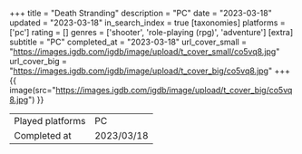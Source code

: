 +++
title = "Death Stranding"
description = "PC"
date = "2023-03-18"
updated = "2023-03-18"
in_search_index = true
[taxonomies]
platforms = ['pc']
rating = []
genres = ['shooter', 'role-playing (rpg)', 'adventure']
[extra]
subtitle = "PC"
completed_at = "2023-03-18"
url_cover_small = "https://images.igdb.com/igdb/image/upload/t_cover_small/co5vq8.jpg"
url_cover_big = "https://images.igdb.com/igdb/image/upload/t_cover_big/co5vq8.jpg"
+++
{{ image(src="https://images.igdb.com/igdb/image/upload/t_cover_big/co5vq8.jpg") }}

|              |            |
| ------------ | ---------- |
| Played platforms    | PC |
| Completed at | 2023/03/18 |



